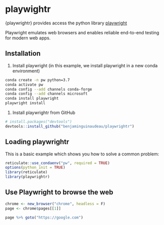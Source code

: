 
<!-- README.md is generated from README.Rmd. Please edit that file -->

# playwightr

<!-- badges: start -->
<!-- badges: end -->

{playwrightr} provides access the python library
[playwright](https://playwright.dev/python/docs/intro)

Playwright emulates web browsers and enables reliable end-to-end testing
for modern web apps.

## Installation

1.  Install playwright (in this example, we install playwright in a new
    conda environment)

``` bash
conda create -n pw python=3.7
conda activate pw
conda config --add channels conda-forge
conda config --add channels microsoft
conda install playwright
playwright install
```

1.  Install playwrightr from GitHub

``` r
# install.packages("devtools")
devtools::install_github("benjaminguinaudeau/playwrightr")
```

## Loading playwrightr

This is a basic example which shows you how to solve a common problem:

``` r
reticulate::use_condaenv("pw", required = TRUE)
options(python_init = TRUE)
library(reticulate)
library(playwrightr)
```

## Use Playwright to browse the web

``` r
chrome <- new_browser("chrome", headless = F)
page <- chrome$pages[[1]]

page %>% goto("https://google.com")
```
